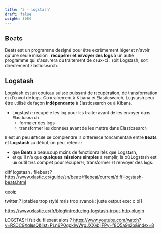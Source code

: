 ```yaml
---
title: "5 - Logstash"
draft: false
weight: 3050
---
```


## Beats

Beats est un programme designé pour être extrêmement léger et n'avoir qu'une seule mission : **récupérer et envoyer des logs** à un autre programme qui s'assurera du traitement de ceux-ci : soit Logstash, soit directement Elasticsearch.

## Logstash

Logstash est un couteau suisse puissant de récupération, de transformation et d'envoi de logs.
Contrairement à Kibana et Elasticsearch, Logstash peut être utilisé de façon **indépendante** à Elasticsearch ou à Kibana.

- Logstash : récupère les log pour les traiter avant de les envoyer dans Elasticsearch
  - formater des logs
  - transformer les données avant de les mettre dans Elasticsearch

<!-- FIXME: Exemple filtres, principe des inputs/outputs -->

Il est un peu difficile de comprendre la différence fondamentale entre **Beats** et **Logstash** au début, on peut retenir :

- que **Beats** a beaucoup moins de fonctionnalités que Logstash,
- et qu'il n'a que **quelques missions simples** à remplir, là où Logstash est un outil très complet pour récupérer, transformer et renvoyer des logs.

<!-- FIXME: Filebeat -->

diff logstash / filebeat ? https://www.elastic.co/guide/en/beats/filebeat/current/diff-logstash-beats.html

geoip

twitter ?
iptables trop stylé mais trop avancé : juste output exec c bi1

https://www.elastic.co/fr/blog/introducing-logstash-input-http-plugin

LOGSTASH fait du filebeat alors ? https://www.youtube.com/watch?v=RSOC9XqlusQ&list=PLn6POgpklwWrgJXXvbjlFPyHf8Q5a9n2b&index=8
